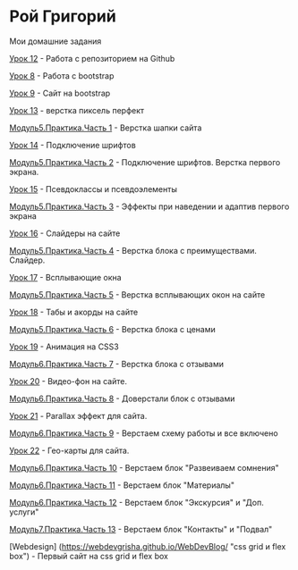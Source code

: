 # Рой Григорий
Мои домашние задания

[Урок 12](https://webdevgrisha.github.io/lesson_12/ "Моя готовая домашка") - Работа с репозиторием на Github

[Урок 8](https://webdevgrisha.github.io/lesson_8/ "Моя готовая домашка") - Работа с bootstrap

[Урок 9](https://webdevgrisha.github.io/lesson_9/ "Моя готовая домашка") - Сайт на bootstrap
 
[Урок 13](https://webdevgrisha.github.io/lesson_13/ "Моя готовая домашка") - верстка пиксель перфект
 
[Модуль5.Практика.Часть 1](https://webdevgrisha.github.io/lesson_14/ "Моя готовая домашка") - Верстка шапки сайта

[Урок 14](https://webdevgrisha.github.io/lesson_14.1/ "Моя готовая домашка") - Подключение шрифтов
 
[Модуль5.Практика.Часть 2](https://webdevgrisha.github.io/lesson_%D0%9C%D0%BE%D0%B4%D1%83%D0%BB%D1%8C%205.%20%D0%9F%D1%80%D0%B0%D0%BA%D1%82%D0%B8%D0%BA%D0%B0.%20%D0%A7%D0%B0%D1%81%D1%82%D1%8C%202/ "Моя готовая домашка") - Подключение шрифтов. Верстка первого экрана.

[Урок 15](https://webdevgrisha.github.io/lesson_15/ "Моя готовая домашка") -  Псевдоклассы и псевдоэлементы

[Модуль5.Практика.Часть 3](https://webdevgrisha.github.io/lesson_%D0%9C%D0%BE%D0%B4%D1%83%D0%BB%D1%8C%205.%20%D0%9F%D1%80%D0%B0%D0%BA%D1%82%D0%B8%D0%BA%D0%B0.%20%D0%A7%D0%B0%D1%81%D1%82%D1%8C%203/ "Моя готовая домашка") - Эффекты при наведении и адаптив первого экрана

[Урок 16](https://webdevgrisha.github.io/lesson_16/ "Моя готовая домашка") - Слайдеры на сайте
 
[Модуль5.Практика.Часть 4](https://webdevgrisha.github.io/lesson_%D0%9C%D0%BE%D0%B4%D1%83%D0%BB%D1%8C%205.%20%D0%9F%D1%80%D0%B0%D0%BA%D1%82%D0%B8%D0%BA%D0%B0.%20%D0%A7%D0%B0%D1%81%D1%82%D1%8C%204/ "Моя готовая домашка") - Верстка блока с преимуществами. Слайдер.

[Урок 17](https://webdevgrisha.github.io/lesson_17/ "Моя готовая домашка") - Всплывающие окна

[Модуль5.Практика.Часть 5](
https://webdevgrisha.github.io/lesson_%D0%9C%D0%BE%D0%B4%D1%83%D0%BB%D1%8C%205.%20%D0%9F%D1%80%D0%B0%D0%BA%D1%82%D0%B8%D0%BA%D0%B0.%20%D0%A7%D0%B0%D1%81%D1%82%D1%8C%205/ "Моя готовая домашка") - Верстка всплывающих окон на сайте

[Урок 18](https://webdevgrisha.github.io/lesson_18/ "Моя готовая домашка") - Табы и акорды на сайте

[Модуль5.Практика.Часть 6](https://webdevgrisha.github.io/lesson_%D0%9C%D0%BE%D0%B4%D1%83%D0%BB%D1%8C%205.%D0%9F%D1%80%D0%B0%D0%BA%D1%82%D0%B8%D0%BA%D0%B0.%20%D0%A7%D0%B0%D1%81%D1%82%D1%8C%206/ "Моя готовая домашка") - Верстка блока с ценами

[Урок 19](https://webdevgrisha.github.io/lesson_19/ "Моя готовая домашка") - Анимация на CSS3

[Модуль6.Практика.Часть 7](https://webdevgrisha.github.io/lesson_%D0%9C%D0%BE%D0%B4%D1%83%D0%BB%D1%8C%206.%20%D0%9F%D1%80%D0%B0%D0%BA%D1%82%D0%B8%D0%BA%D0%B0.%20%D0%A7%D0%B0%D1%81%D1%82%D1%8C%207/ "Моя готовая домашка") - Верстка блока с отзывами

[Урок 20](https://webdevgrisha.github.io/lesson_20/src9/ "Моя готовая домашка") - Видео-фон на сайте.

[Модуль6.Практика.Часть 8](https://webdevgrisha.github.io/lesson_%D0%9C%D0%BE%D0%B4%D1%83%D0%BB%D1%8C%206.%20%D0%9F%D1%80%D0%B0%D0%BA%D1%82%D0%B8%D0%BA%D0%B0.%20%D0%A7%D0%B0%D1%81%D1%82%D1%8C%208/ "Моя готовая домашка") - Доверстали блок с отзывами

[Урок 21](https://webdevgrisha.github.io/lesson_21/ "Моя готовая домашка") - Parallax эффект для сайта.

[Модуль6.Практика.Часть 9](https://webdevgrisha.github.io/lesson_%D0%9C%D0%BE%D0%B4%D1%83%D0%BB%D1%8C%206.%20%D0%9F%D1%80%D0%B0%D0%BA%D1%82%D0%B8%D0%BA%D0%B0.%20%D0%A7%D0%B0%D1%81%D1%82%D1%8C%209/ "Моя готовая домашка") - Верстаем схему работы и все включено

[Урок 22](https://webdevgrisha.github.io/lesson_22/src11/ "Моя готовая домашка") - Гео-карты для сайта.

[Модуль6.Практика.Часть 10](https://webdevgrisha.github.io/lesson_%D0%9C%D0%BE%D0%B4%D1%83%D0%BB%D1%8C6.%D0%9F%D1%80%D0%B0%D0%BA%D1%82%D0%B8%D0%BA%D0%B0.%D0%A7%D0%B0%D1%81%D1%82%D1%8C10/ "Моя готовая домашка") - Верстаем блок "Развеиваем сомнения"

[Модуль6.Практика.Часть 11](https://webdevgrisha.github.io/lesson_%D0%9C%D0%BE%D0%B4%D1%83%D0%BB%D1%8C6.%D0%9F%D1%80%D0%B0%D0%BA%D1%82%D0%B8%D0%BA%D0%B0.%D0%A7%D0%B0%D1%81%D1%82%D1%8C11/ "Моя готовая домашка") - Верстаем блок "Материалы"

[Модуль6.Практика.Часть 12](https://webdevgrisha.github.io/lesson_%D0%9C%D0%BE%D0%B4%D1%83%D0%BB%D1%8C6.%D0%9F%D1%80%D0%B0%D0%BA%D1%82%D0%B8%D0%BA%D0%B0.%D0%A7%D0%B0%D1%81%D1%82%D1%8C12-%D0%92%D0%B5%D1%80%D1%81%D1%82%D0%B0%D0%B5%D0%BC%20%D0%B1%D0%BB%D0%BE%D0%BA%20%D0%AD%D0%BA%D1%81%D0%BA%D1%83%D1%80%D1%81%D0%B8%D1%8F%20%D0%B8%20%D0%94%D0%BE%D0%BF.%20%D1%83%D1%81%D0%BB%D1%83%D0%B3%D0%B8/ "Моя готовая домашка") - Верстаем блок "Экскурсия" и "Доп. услуги"

[Модуль7.Практика.Часть 13](https://webdevgrisha.github.io/lesson_%D0%9C%D0%BE%D0%B4%D1%83%D0%BB%D1%8C7.%D0%9F%D1%80%D0%B0%D0%BA%D1%82%D0%B8%D0%BA%D0%B0.%D0%A7%D0%B0%D1%81%D1%82%D1%8C13-%D0%92%D0%B5%D1%80%D1%81%D1%82%D0%B0%D0%B5%D0%BC%20%D0%B1%D0%BB%D0%BE%D0%BA%20%D0%9A%D0%BE%D0%BD%D1%82%D0%B0%D0%BA%D1%82%D1%8B%20%D0%B8%20%D0%9F%D0%BE%D0%B4%D0%B2%D0%B0%D0%BB/ "Моя готовая домашка") - Верстаем блок "Контакты" и "Подвал"

[Webdesign]
(https://webdevgrisha.github.io/WebDevBlog/ "css grid и flex box") - Первый сайт на css grid и flex box
